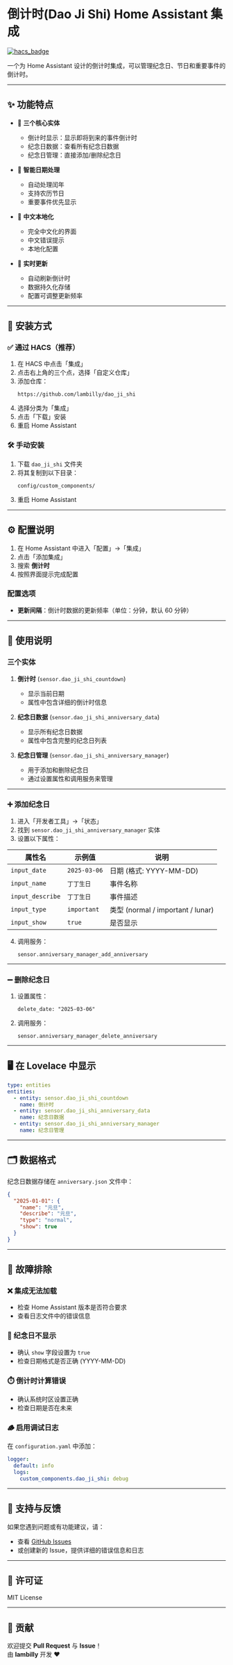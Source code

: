 # 倒计时(Dao Ji Shi) Home Assistant 集成

[![hacs_badge](https://img.shields.io/badge/HACS-Custom-41BDF5.svg)](https://github.com/hacs/integration)

一个为 Home Assistant 设计的倒计时集成，可以管理纪念日、节日和重要事件的倒计时。

---

## ✨ 功能特点

- 🎯 **三个核心实体**  
  - 倒计时显示：显示即将到来的事件倒计时  
  - 纪念日数据：查看所有纪念日数据  
  - 纪念日管理：直接添加/删除纪念日  

- 📅 **智能日期处理**  
  - 自动处理闰年  
  - 支持农历节日  
  - 重要事件优先显示  

- 🎨 **中文本地化**  
  - 完全中文化的界面  
  - 中文错误提示  
  - 本地化配置  

- 🔄 **实时更新**  
  - 自动刷新倒计时  
  - 数据持久化存储  
  - 配置可调整更新频率  

---

## 🧩 安装方式

### ✅ 通过 HACS（推荐）

1. 在 HACS 中点击「集成」  
2. 点击右上角的三个点，选择「自定义仓库」  
3. 添加仓库：  
   ```
   https://github.com/lambilly/dao_ji_shi
   ```
4. 选择分类为「集成」  
5. 点击「下载」安装  
6. 重启 Home Assistant  

### 🛠️ 手动安装

1. 下载 `dao_ji_shi` 文件夹  
2. 将其复制到以下目录：  
   ```
   config/custom_components/
   ```
3. 重启 Home Assistant  

---

## ⚙️ 配置说明

1. 在 Home Assistant 中进入「配置」→「集成」  
2. 点击「添加集成」  
3. 搜索 **倒计时**  
4. 按照界面提示完成配置  

### 配置选项
- **更新间隔**：倒计时数据的更新频率（单位：分钟，默认 60 分钟）  

---

## 📡 使用说明

### 三个实体

1. **倒计时** (`sensor.dao_ji_shi_countdown`)  
   - 显示当前日期  
   - 属性中包含详细的倒计时信息  

2. **纪念日数据** (`sensor.dao_ji_shi_anniversary_data`)  
   - 显示所有纪念日数据  
   - 属性中包含完整的纪念日列表  

3. **纪念日管理** (`sensor.dao_ji_shi_anniversary_manager`)  
   - 用于添加和删除纪念日  
   - 通过设置属性和调用服务来管理  

---

### ➕ 添加纪念日

1. 进入「开发者工具」→「状态」  
2. 找到 `sensor.dao_ji_shi_anniversary_manager` 实体  
3. 设置以下属性：

| 属性名 | 示例值 | 说明 |
|--------|---------|------|
| `input_date` | `2025-03-06` | 日期 (格式: YYYY-MM-DD) |
| `input_name` | `丁丁生日` | 事件名称 |
| `input_describe` | `丁丁生日` | 事件描述 |
| `input_type` | `important` | 类型 (normal / important / lunar) |
| `input_show` | `true` | 是否显示 |

4. 调用服务：  
   ```
   sensor.anniversary_manager_add_anniversary
   ```

---

### ➖ 删除纪念日

1. 设置属性：  
   ```
   delete_date: "2025-03-06"
   ```
2. 调用服务：  
   ```
   sensor.anniversary_manager_delete_anniversary
   ```

---

## 🖥️ 在 Lovelace 中显示

```yaml
type: entities
entities:
  - entity: sensor.dao_ji_shi_countdown
    name: 倒计时
  - entity: sensor.dao_ji_shi_anniversary_data
    name: 纪念日数据
  - entity: sensor.dao_ji_shi_anniversary_manager
    name: 纪念日管理
```

---

## 🗂️ 数据格式

纪念日数据存储在 `anniversary.json` 文件中：

```json
{
  "2025-01-01": {
    "name": "元旦",
    "describe": "元旦",
    "type": "normal",
    "show": true
  }
}
```

---

## 🧰 故障排除

### ❌ 集成无法加载
- 检查 Home Assistant 版本是否符合要求  
- 查看日志文件中的错误信息  

### 📅 纪念日不显示
- 确认 `show` 字段设置为 `true`  
- 检查日期格式是否正确 (YYYY-MM-DD)  

### ⏱️ 倒计时计算错误
- 确认系统时区设置正确  
- 检查日期是否在未来  

### 🪵 启用调试日志
在 `configuration.yaml` 中添加：

```yaml
logger:
  default: info
  logs:
    custom_components.dao_ji_shi: debug
```

---

## 💬 支持与反馈

如果您遇到问题或有功能建议，请：
- 查看 [GitHub Issues](https://github.com/lambilly/dao_ji_shi/issues)
- 或创建新的 Issue，提供详细的错误信息和日志  

---

## 📜 许可证
MIT License  

---

## 🤝 贡献
欢迎提交 **Pull Request** 与 **Issue**！  
由 **lambilly** 开发 ❤️
